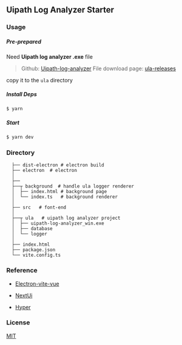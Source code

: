 
 ## Uipath Log Analyzer Starter

### Usage

##### Pre-prepared

Need **Uipath log analyzer .exe** file

> Github: [Uipath-log-analyzer](https://github.com/HinokiSu/uipath-log-analyzer)
> File download page: [ula-releases](https://github.com/HinokiSu/uipath-log-analyzer/releases)

copy it to the `ula` directory

##### Install Deps

```bash
$ yarn
```

##### Start

```bash
$ yarn dev
```

### Directory

```
  ├── dist-electron # electron build
  ├── electron  # electron
  │
  ├──
  ├──┬ background  # handle ula logger renderer
  │  ├── index.html # background page
  │  └── index.ts   # background renderer
  │
  ├── src   # font-end
  │
  ├──┬ ula   # uipath log analyzer project
  │  ├── uipath-log-analyzer_win.exe
  │  ├── database
  │  └── logger
  │
  ├── index.html
  ├── package.json
  └── vite.config.ts
```

### Reference

- [Electron-vite-vue](https://github.com/electron-vite/electron-vite-vue)
  
- [NextUi](https://nextui.org/)
  
- [Hyper](https://github.com/vercel/hyper)


### License
[MIT](https://github.com/HinokiSu/ula-starter/blob/main/LICENSE)
